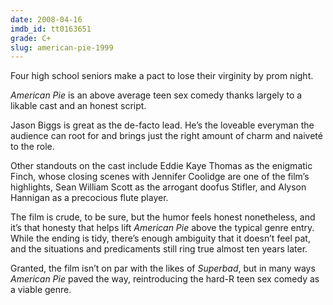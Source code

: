 ```yaml
---
date: 2008-04-16
imdb_id: tt0163651
grade: C+
slug: american-pie-1999
---
```


Four high school seniors make a pact to lose their virginity by prom night.

_American Pie_ is an above average teen sex comedy thanks largely to a likable cast and an honest script.

Jason Biggs is great as the de-facto lead. He’s the loveable everyman the audience can root for and brings just the right amount of charm and naiveté to the role.

Other standouts on the cast include Eddie Kaye Thomas as the enigmatic Finch, whose closing scenes with Jennifer Coolidge are one of the film’s highlights, Sean William Scott as the arrogant doofus Stifler, and Alyson Hannigan as a precocious flute player.

The film is crude, to be sure, but the humor feels honest nonetheless, and it’s that honesty that helps lift _American Pie_ above the typical genre entry. While the ending is tidy, there’s enough ambiguity that it doesn’t feel pat, and the situations and predicaments still ring true almost ten years later.

Granted, the film isn’t on par with the likes of <span data-imdb-id="tt0829482">_Superbad_</span>, but in many ways _American Pie_ paved the way, reintroducing the hard-R teen sex comedy as a viable genre.
